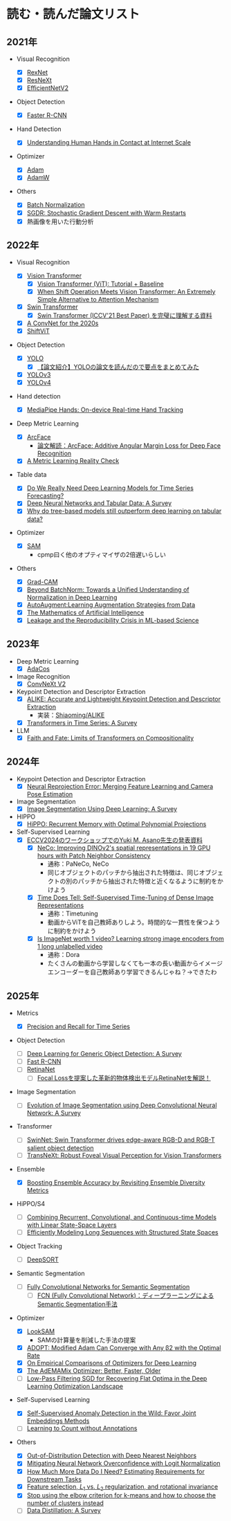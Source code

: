 # 読む・読んだ論文リスト

## 2021年

- Visual Recognition

  - [x] [RexNet](https://arxiv.org/pdf/1512.03385.pdf)
  - [x] [ResNeXt](https://arxiv.org/pdf/1611.05431.pdf)
  - [x] [EfficientNetV2](https://arxiv.org/abs/2104.00298)

- Object Detection

  - [x] [Faster R-CNN](https://arxiv.org/pdf/1506.01497.pdf)

- Hand Detection

  - [x] [Understanding Human Hands in Contact at Internet Scale](https://arxiv.org/search/cs?searchtype=author&query=Fouhey%2C+D+F)

- Optimizer

  - [x] [Adam](https://arxiv.org/abs/1412.6980)
  - [x] [AdamW](https://arxiv.org/pdf/1711.05101.pdf)

- Others
  - [x] [Batch Normalization](https://arxiv.org/abs/1502.03167)
  - [x] [SGDR: Stochastic Gradient Descent with Warm Restarts](https://arxiv.org/abs/1608.03983)
  - [x] 熱画像を用いた行動分析

## 2022年

- Visual Recognition
  - [x] [Vision Transformer](https://arxiv.org/pdf/2010.11929.pdf)
    - [x] [Vision Transformer (ViT): Tutorial + Baseline](https://www.kaggle.com/abhinand05/vision-transformer-vit-tutorial-baseline)
    - [x] [When Shift Operation Meets Vision Transformer: An Extremely Simple Alternative to Attention Mechanism](https://arxiv.org/pdf/2201.10801.pdf)
  - [x] [Swin Transformer](https://arxiv.org/pdf/2103.14030.pdf)
    - [x] [Swin Transformer (ICCV'21 Best Paper) を完璧に理解する資料](https://www.slideshare.net/ren4yu/swin-transformer-iccv21-best-paper)
  - [x] [A ConvNet for the 2020s](https://arxiv.org/pdf/2201.03545.pdf)
  - [x] [ShiftViT](https://arxiv.org/pdf/2201.10801.pdf)
- Object Detection
  - [x] [YOLO](https://arxiv.org/pdf/1506.02640.pdf)
    - [x] [【論文紹介】YOLOの論文を読んだので要点をまとめてみた](https://dev.classmethod.jp/articles/research_paper_yolo/)
  - [x] [YOLOv3](https://arxiv.org/pdf/1804.02767.pdf)
  - [x] [YOLOv4](https://arxiv.org/pdf/2004.10934.pdf)
- Hand detection
  - [x] [MediaPipe Hands: On-device Real-time Hand Tracking](https://arxiv.org/pdf/2006.10214.pdf)
- Deep Metric Learning
  - [x] [ArcFace](https://arxiv.org/pdf/1801.07698.pdf)
    - [論文解読：ArcFace: Additive Angular Margin Loss for Deep Face Recognition](https://yuukou-exp.plus/dnn-paper-arcface-additive-angular-margin-loss-for-deep-face-recognition/)
  - [x] [A Metric Learning Reality Check](https://arxiv.org/pdf/2003.08505.pdf)
- Table data
  - [x] [Do We Really Need Deep Learning Models for Time Series Forecasting?](https://arxiv.org/pdf/2101.02118.pdf)
  - [x] [Deep Neural Networks and Tabular Data: A Survey](https://arxiv.org/pdf/2110.01889.pdf)
  - [x] [Why do tree-based models still outperform deep learning on tabular data?](https://arxiv.org/pdf/2207.08815.pdf)
- Optimizer

  - [x] [SAM](https://arxiv.org/pdf/2010.01412.pdf)
    - cpmp曰く他のオプティマイザの2倍遅いらしい

- Others
  - [x] [Grad-CAM](https://arxiv.org/pdf/1610.02391.pdf)
  - [x] [Beyond BatchNorm: Towards a Unified Understanding of Normalization in Deep Learning](https://proceedings.neurips.cc/paper/2021/file/2578eb9cdf020730f77793e8b58e165a-Paper.pdf)
  - [x] [AutoAugment:Learning Augmentation Strategies from Data](https://arxiv.org/pdf/1805.09501.pdf)
  - [x] [The Mathematics of Artificial Intelligence](https://arxiv.org/pdf/2203.08890.pdf)
  - [x] [Leakage and the Reproducibility Crisis in ML-based Science](https://reproducible.cs.princeton.edu/irreproducibility-paper.pdf)

## 2023年

- Deep Metric Learning
  - [x] [AdaCos](https://arxiv.org/abs/1905.00292)
- Image Recognition
  - [x] [ConvNeXt V2](https://arxiv.org/abs/2301.00808)
- Keypoint Detection and Descriptor Extraction
  - [x] [ALIKE: Accurate and Lightweight Keypoint Detection and Descriptor Extraction](https://arxiv.org/pdf/2112.02906.pdf)
    - 実装：[Shiaoming/ALIKE](https://github.com/Shiaoming/ALIKE)
  - [x] [Transformers in Time Series: A Survey](https://arxiv.org/abs/2202.07125)
- LLM
  - [x] [Faith and Fate: Limits of Transformers on Compositionality](https://arxiv.org/pdf/2305.18654.pdf)

## 2024年

- Keypoint Detection and Descriptor Extraction
  - [x] [Neural Reprojection Error: Merging Feature Learning and Camera Pose Estimation](https://arxiv.org/abs/2103.07153)
- Image Segmentation
  - [x] [Image Segmentation Using Deep Learning: A Survey](https://arxiv.org/pdf/2001.05566.pdf)
- HIPPO
  - [x] [HiPPO: Recurrent Memory with Optimal Polynomial Projections](https://arxiv.org/pdf/2008.07669.pdf)
- Self-Supervised Learning
  - [x] [ECCV2024のワークショップでのYuki M. Asano先生の発表資料](https://sslwin.org/assets/slides/ECCV%202024%20SSLWIN%20Yuki%20Asano.pdf)
    - [x] [NeCo: Improving DINOv2's spatial representations in 19 GPU hours with Patch Neighbor Consistency](https://arxiv.org/pdf/2408.11054)
      - 通称：PaNeCo, NeCo
      - 同じオブジェクトのパッチから抽出された特徴は、同じオブジェクトの別のパッチから抽出された特徴と近くなるように制約をかけよう
    - [x] [Time Does Tell: Self-Supervised Time-Tuning of Dense Image Representations](https://arxiv.org/pdf/2308.11796)
      - 通称：Timetuning
      - 動画からViTを自己教師ありしよう。時間的な一貫性を保つように制約をかけよう
    - [x] [Is ImageNet worth 1 video? Learning strong image encoders from 1 long unlabelled video](https://arxiv.org/pdf/2310.08584)
      - 通称：Dora
      - たくさんの動画から学習しなくても一本の長い動画からイメージエンコーダーを自己教師あり学習できるんじゃね？→できたわ

## 2025年

- Metrics

  - [x] [Precision and Recall for Time Series](https://arxiv.org/pdf/1803.03639.pdf)

- Object Detection

  - [ ] [Deep Learning for Generic Object Detection: A Survey](https://arxiv.org/abs/1809.02165)
  - [ ] [Fast R-CNN](https://arxiv.org/pdf/1504.08083.pdf)
  - [ ] [RetinaNet](https://arxiv.org/pdf/1708.02002.pdf)
    - [ ] [Focal Lossを提案した革新的物体検出モデルRetinaNetを解説！](https://deepsquare.jp/2020/10/retinanet/)

- Image Segmentation

  - [ ] [Evolution of Image Segmentation using Deep Convolutional Neural Network: A Survey](https://arxiv.org/abs/2001.04074)

- Transformer

  - [ ] [SwinNet: Swin Transformer drives edge-aware RGB-D and RGB-T salient object detection](https://arxiv.org/pdf/2204.05585v1.pdf)
  - [ ] [TransNeXt: Robust Foveal Visual Perception for Vision Transformers](https://openaccess.thecvf.com/content/CVPR2024/papers/Shi_TransNeXt_Robust_Foveal_Visual_Perception_for_Vision_Transformers_CVPR_2024_paper.pdf)

- Ensemble

  - [x] [Boosting Ensemble Accuracy by Revisiting Ensemble Diversity Metrics](https://openaccess.thecvf.com/content/CVPR2021/papers/Wu_Boosting_Ensemble_Accuracy_by_Revisiting_Ensemble_Diversity_Metrics_CVPR_2021_paper.pdf)

- HiPPO/S4

  - [ ] [Combining Recurrent, Convolutional, and Continuous-time Models with Linear State-Space Layers](https://arxiv.org/pdf/2110.13985.pdf)
  - [ ] [Efficiently Modeling Long Sequences with Structured State Spaces](https://arxiv.org/pdf/2111.00396v2.pdf)

- Object Tracking

  - [ ] [DeepSORT](https://arxiv.org/pdf/1703.07402.pdf)

- Semantic Segmentation

  - [ ] [Fully Convolutional Networks for Semantic Segmentation](https://arxiv.org/pdf/1411.4038.pdf)
    - [ ] [FCN (Fully Convolutional Network)：ディープラーニングによるSemantic Segmentation手法](https://blog.negativemind.com/2019/03/11/semantic-segmentation-by-fully-convolutional-network/)

- Optimizer

  - [x] [LookSAM](https://arxiv.org/pdf/2203.02714.pdf)
    - SAMの計算量を削減した手法の提案
  - [x] [ADOPT: Modified Adam Can Converge with Any β2 with the Optimal Rate](https://arxiv.org/pdf/2411.02853)
  - [x] [On Empirical Comparisons of Optimizers for Deep Learning](https://arxiv.org/pdf/1910.05446.pdf)
  - [x] [The AdEMAMix Optimizer: Better, Faster, Older](https://arxiv.org/pdf/2409.03137)
  - [ ] [Low-Pass Filtering SGD for Recovering Flat Optima in the Deep Learning Optimization Landscape](https://arxiv.org/pdf/2201.08025.pdf)

- Self-Supervised Learning

  - [x] [Self-Supervised Anomaly Detection in the Wild: Favor Joint Embeddings Methods](https://arxiv.org/pdf/2410.04289)
  - [ ] [Learning to Count without Annotations](https://arxiv.org/pdf/2307.08727)

- Others

  - [x] [Out-of-Distribution Detection with Deep Nearest Neighbors](https://arxiv.org/pdf/2204.06507.pdf)
  - [x] [Mitigating Neural Network Overconfidence with Logit Normalization](https://arxiv.org/pdf/2205.09310.pdf)
  - [x] [How Much More Data Do I Need? Estimating Requirements for Downstream Tasks](https://arxiv.org/pdf/2207.01725.pdf)
  - [x] [Feature selection, $L_1$ vs. $L_2$ regularization, and rotational invariance](https://dl.acm.org/doi/pdf/10.1145/1015330.1015435?casa_token=DMNr6AxmPXsAAAAA:hTLsh38A9zlT4SL0Dot1bkCXQYe2SbsUjBdf5GQ1dwD0iXouy6Z7y-nrnuopmaRz8v4hGu8nGism4Gw)
  - [x] [Stop using the elbow criterion for k-means and how to choose the number of clusters instead](https://arxiv.org/pdf/2212.12189)
  - [ ] [Data Distillation: A Survey](https://arxiv.org/abs/2301.04272)
